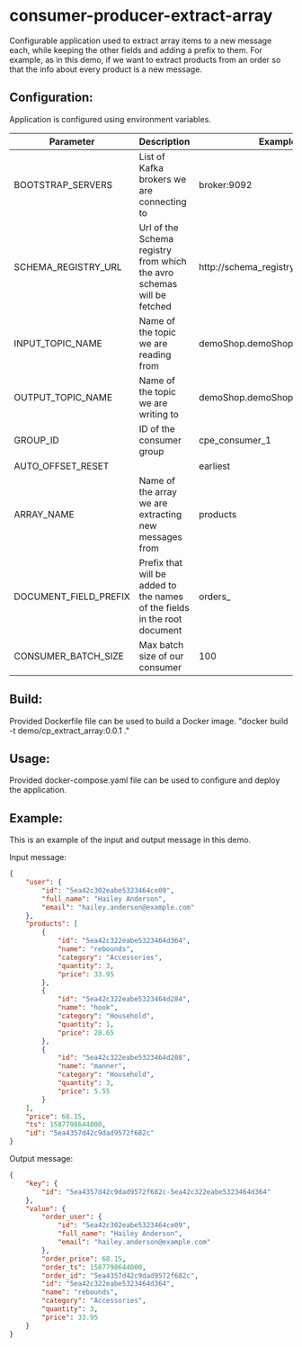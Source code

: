 # consumer-producer-extract-array
Configurable application used to extract array items to a new message each, while keeping the other fields and adding a prefix to them. For example, as in this demo, if we want to extract products from an order so that the info about every product is a new message.

## Configuration:

Application is configured using environment variables.

| Parameter | Description | Example | Default |
| -----  | ----- | ----- | ----- |
| BOOTSTRAP_SERVERS | List of Kafka brokers we are connecting to | broker:9092 | |
| SCHEMA_REGISTRY_URL | Url of the Schema registry from which the avro schemas will be fetched | http://schema_registry:8081 | |
| INPUT_TOPIC_NAME | Name of the topic we are reading from | demoShop.demoShop.orders | |
| OUTPUT_TOPIC_NAME | Name of the topic we are writing to | demoShop.demoShop.orderProducts | |
| GROUP_ID | ID of the consumer group | cpe_consumer_1 | |
| AUTO_OFFSET_RESET | | earliest | latest |
| ARRAY_NAME | Name of the array we are extracting new messages from | products | |
| DOCUMENT_FIELD_PREFIX | Prefix that will be added to the names of the fields in the root document | orders_ |  |
| CONSUMER_BATCH_SIZE | Max batch size of our consumer | 100 | 100 |


## Build:

Provided Dockerfile file can be used to build a Docker image.
"docker build -t demo/cp_extract_array:0.0.1 ."

## Usage:

Provided docker-compose.yaml file can be used to configure and deploy the application.


## Example:

This is an example of the input and output message in this demo.

Input message:
```json
{
    "user": {
        "id": "5ea42c302eabe5323464ce09",
        "full_name": "Hailey Anderson",
        "email": "hailey.anderson@example.com"
    },
    "products": [
        {
            "id": "5ea42c322eabe5323464d364",
            "name": "rebounds",
            "category": "Accessories",
            "quantity": 3,
            "price": 33.95
        },
        {
            "id": "5ea42c322eabe5323464d284",
            "name": "hook",
            "category": "Household",
            "quantity": 1,
            "price": 28.65
        },
        {
            "id": "5ea42c322eabe5323464d208",
            "name": "manner",
            "category": "Household",
            "quantity": 3,
            "price": 5.55
        }
    ],
    "price": 68.15,
    "ts": 1587798644000,
    "id": "5ea4357d42c9dad9572f682c"
}
```

Output message:
```json
{
    "key": {
        "id": "5ea4357d42c9dad9572f682c-5ea42c322eabe5323464d364"
    },
    "value": {
        "order_user": {
            "id": "5ea42c302eabe5323464ce09",
            "full_name": "Hailey Anderson",
            "email": "hailey.anderson@example.com"
        },
        "order_price": 68.15,
        "order_ts": 1587798644000,
        "order_id": "5ea4357d42c9dad9572f682c",
        "id": "5ea42c322eabe5323464d364",
        "name": "rebounds",
        "category": "Accessories",
        "quantity": 3,
        "price": 33.95
    }
}
```
